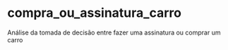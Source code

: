 # compra_ou_assinatura_carro
 Análise da tomada de decisão entre fazer uma assinatura ou comprar um carro
